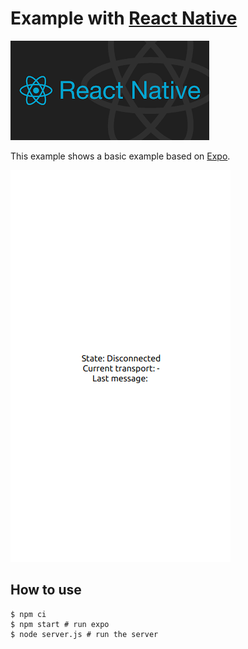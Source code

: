 
# Example with [React Native](https://reactnative.dev/)

![react native logo](assets/react-native.png)

This example shows a basic example based on [Expo](https://expo.io/). 

![demo](assets/react-native-demo.gif)

## How to use

```
$ npm ci
$ npm start # run expo
$ node server.js # run the server
```

